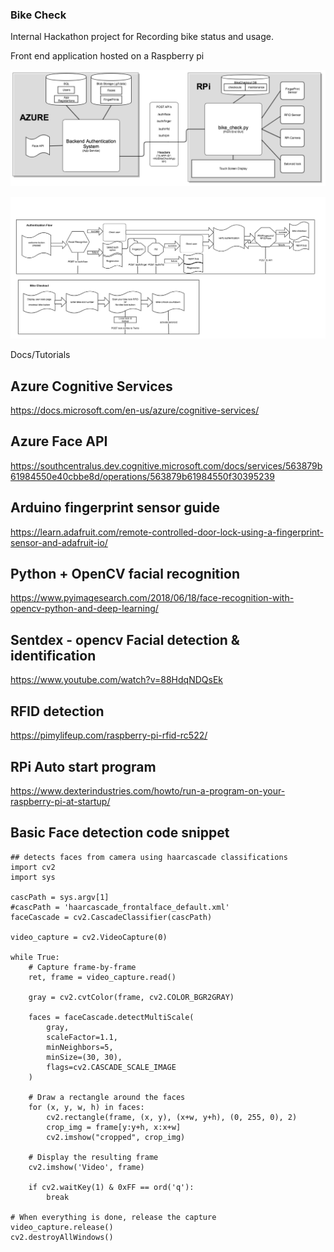 ### Bike Check
Internal Hackathon project for Recording bike status and usage.

Front end application hosted on a Raspberry pi

![Architecture](./bikecheck_v1.png)

![User Flows](./user_flows.png)


Docs/Tutorials

## Azure Cognitive Services
https://docs.microsoft.com/en-us/azure/cognitive-services/

## Azure Face API
https://southcentralus.dev.cognitive.microsoft.com/docs/services/563879b61984550e40cbbe8d/operations/563879b61984550f30395239

## Arduino fingerprint sensor guide
https://learn.adafruit.com/remote-controlled-door-lock-using-a-fingerprint-sensor-and-adafruit-io/

## Python + OpenCV facial recognition
https://www.pyimagesearch.com/2018/06/18/face-recognition-with-opencv-python-and-deep-learning/

## Sentdex - opencv Facial detection & identification
https://www.youtube.com/watch?v=88HdqNDQsEk

## RFID detection
https://pimylifeup.com/raspberry-pi-rfid-rc522/

## RPi Auto start program
https://www.dexterindustries.com/howto/run-a-program-on-your-raspberry-pi-at-startup/

## Basic Face detection code snippet
```
## detects faces from camera using haarcascade classifications
import cv2
import sys

cascPath = sys.argv[1]
#cascPath = 'haarcascade_frontalface_default.xml'
faceCascade = cv2.CascadeClassifier(cascPath)

video_capture = cv2.VideoCapture(0)

while True:
    # Capture frame-by-frame
    ret, frame = video_capture.read()

    gray = cv2.cvtColor(frame, cv2.COLOR_BGR2GRAY)

    faces = faceCascade.detectMultiScale(
        gray,
        scaleFactor=1.1,
        minNeighbors=5,
        minSize=(30, 30),
        flags=cv2.CASCADE_SCALE_IMAGE
    )

    # Draw a rectangle around the faces
    for (x, y, w, h) in faces:
        cv2.rectangle(frame, (x, y), (x+w, y+h), (0, 255, 0), 2)
        crop_img = frame[y:y+h, x:x+w]
        cv2.imshow("cropped", crop_img)

    # Display the resulting frame
    cv2.imshow('Video', frame)

    if cv2.waitKey(1) & 0xFF == ord('q'):
        break

# When everything is done, release the capture
video_capture.release()
cv2.destroyAllWindows()
```
